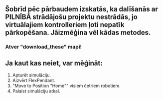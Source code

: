 ## Šobrīd pēc pārbaudem izskatās, ka dalīšanās ar PILNĪBĀ strādājošu projektu nestrādās, jo virtuālajiem kontrolleriem ļoti nepatīk pārkopēšana. Jāizmēģina vēl kādas metodes.

### Atver "download_these" mapi!

## Ja kaut kas neiet, var mēģināt:
1. Apturēt simulāciju.
2. Aizvērt FlexPendant.
3. "Move to Position "Home"" visiem četriem robotiem.
4. Palaist simulāciju atkal.
